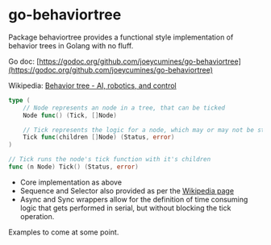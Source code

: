 # go-behaviortree

Package behaviortree provides a functional style implementation of behavior trees
in Golang with no fluff.

Go doc: [https://godoc.org/github.com/joeycumines/go-behaviortree](https://godoc.org/github.com/joeycumines/go-behaviortree)

Wikipedia: [Behavior tree - AI, robotics, and control](https://en.wikipedia.org/wiki/Behavior_tree_(artificial_intelligence,_robotics_and_control))

```go
type (
	// Node represents an node in a tree, that can be ticked
	Node func() (Tick, []Node)

	// Tick represents the logic for a node, which may or may not be stateful
	Tick func(children []Node) (Status, error)
)

// Tick runs the node's tick function with it's children
func (n Node) Tick() (Status, error)
```

- Core implementation as above
- Sequence and Selector also provided as per the
    [Wikipedia page](https://en.wikipedia.org/wiki/Behavior_tree_(artificial_intelligence,_robotics_and_control))
- Async and Sync wrappers allow for the definition of time consuming logic that gets performed 
    in serial, but without blocking the tick operation.

Examples to come at some point.
